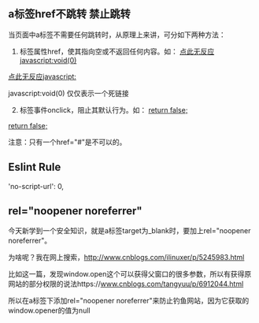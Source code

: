 ## a标签href不跳转 禁止跳转

当页面中a标签不需要任何跳转时，从原理上来讲，可分如下两种方法：

1. 标签属性href，使其指向空或不返回任何内容。如：
<a href="javascript:void(0);" >点此无反应javascript:void(0)</a>

<a href="javascript:;" >点此无反应javascript:</a>

javascript:void(0) 仅仅表示一个死链接

2. 标签事件onclick，阻止其默认行为。如：
<a href="" onclick="return false;">return false;</a>

<a href="#" onclick="return false;">return false;</a>

注意：只有一个href="#"是不可以的。

## Eslint Rule
'no-script-url': 0,

## rel="noopener noreferrer"
今天新学到一个安全知识，就是a标签target为_blank时，要加上rel="noopener noreferrer"。

为啥呢？我在网上搜索，http://www.cnblogs.com/ilinuxer/p/5245983.html

比如这一篇，发现window.open这个可以获得父窗口的很多参数，所以有获得原网站的部分权限的说法https://www.cnblogs.com/tangyuu/p/6912044.html

所以在a标签下添加rel="noopener noreferrer"来防止钓鱼网站，因为它获取的window.opener的值为null

